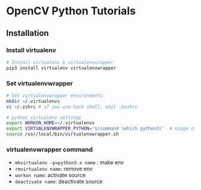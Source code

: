# OpenCV Python Tutorials

## Installation

### Install virtualenv

```sh
# Install virtualenv & virtualenvwrapper
pip3 install virtualenv virtualenvwrapper
```
### Set virtualenvwrapper

```sh
# Set virtualenvwrapper environments
mkdir ~/.virtualenvs
vi ~/.zshrc # if you use bash shell, edit .bashrc
```

```sh
# python virtualenv settings
export WORKON_HOME=~/.virtualenvs
export VIRTUALENVWRAPPER_PYTHON='$(command \which python3)'  # Usage of python3
source /usr/local/bin/virtualenvwrapper.sh
```
### virtualenvwrapper command

* `mkvirtualenv -p=python3.x name` : make env
* `rmvirtualenv name`: remove env
* `workon name`: activate source
* `deactivate name`: deactivate source
